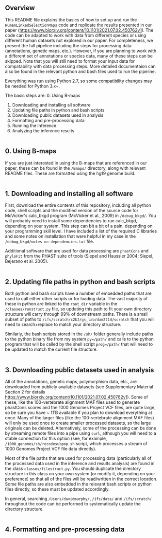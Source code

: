 ## Overview
This README file explains the basics of how to set up and run the `HumanLinkedSelectionMaps` code and replicate the results presented in our paper (https://www.biorxiv.org/content/10.1101/2021.07.02.450762v1). The code can be adapted to work with data from different species or using different human datasets not explored in our paper. For completeness, we present the full pipeline including the steps for processing data (annotations, genetic maps, etc.). However, if you are planning to work with a different set of annotations or species data, many of these steps can be skipped. Note that you will still need to format your input data for compatability with data processing steps. More detailed documentaion can also be found in the relevant python and bash files used to run the pipeline.

Everything was run using Python 2.7, so some compatibility changes may be needed for Python 3.x+. 

The basic steps are: 
  0. Using B-maps
  1. Downloading and installing all software
  2. Updating file paths in python and bash scripts
  3. Downloading public datasets used in analysis
  4. Formatting and pre-processing data
  5. Running the inference
  6. Analyzing the inference results
  <br/><br/>

## 0. Using B-maps
If you are just interested in using the B-maps that are referenced in our paper, these can be found in the `/Bmaps/` directory, along with relevant README files. These are formatted using the hg19 genome build.
<br/><br/>

## 1. Downloading and installing all software
First, download the entire contents of this repository, including all python code, shell scripts and the modified version of the source code for  McVicker's calc_bkgd program (McVicker et al., 2009) in `/debug_bkgd/`. You will probably need to install some dependencies to run calc_bkgd, depending on your system. This step can bit a bit of a pain, depending on your programming skill level. I have included a list of the required C libraries and some notes on installation that were helpful in my case in the `/debug_bkgd/notes-on-dependencies.txt` file.

Additional software that are used for data processing are `phastCons` and `phyloFit` from the PHAST suite of tools (Siepel and Haussler 2004; Siepel, Bejerano et al. 2005). 
<br/><br/>

## 2. Updating file paths in python and bash scripts
Both python and bash scripts have a number of embedded paths that are used to call either other scripts or for loading data. The vast majority of these in python are linked to the `root_dir` variable in the `/classes/runstruct.py` file, so updating this path to fit your own directory structure will carry through 99% of downstream paths. There is a small subset of paths to `/ifs/scratch/c2b2/gs_lab/dam2214/scratch` that you will need to search+replace to match your directory structure. 

Similarly, the bash scripts stored in the `/sh/` folder generally include paths to the python binary file from my system `py=/path/` and calls to the python program that will be called by the shell script `prog=/path/` that will need to be updated to match the current file structure.
<br/><br/>

## 3. Downloading public datasets used in analysis
All of the annotations, genetic maps, polymorphism data, etc., are downloaded from publicly available datasets (see Supplementary Material Section 2 for details https://www.biorxiv.org/content/10.1101/2021.07.02.450762v1). Some of these, like the 100-vertebrate alignment MAF files used to generate phastCons scores and the 1000 Genomes Project VCF files, are quite large, so be sure you have ~ 1TB available if you plan to download everything at once. Many of the larger files (like the 100-vertebrate alignment MAF files) will only be used once to create smaller processed datasets, so the large originals can be deleted. Alternatively, some of the processing can be done by streaming remote files into a pipe using `curl`, although you will need to a stable connection for this option (see, for example, `/1000_genomes/sh/recodesubpop.sh` script, which processes a stream of 1000 Genomes Project VCF file data directly).

Most of the file paths that are used for processing data (particularly all of the processed data used in the inference and results analysis) are found in the class `classes/filestruct.py`. You should duplicate the directory structure in this class on your own system (or modify it, depending on your preference) so that all of the files will be read/written in the correct location. Some file paths are also embedded in the relevant bash scripts or python files directly, so these must be updated accordingly. 

In general, searching `/Users/davidmurphy/`, `/ifs/data/` and `/ifs/scratch/` throughout the code can be performed to systematically update the directory structure.
<br/><br/>

## 4. Formatting and pre-processing data

